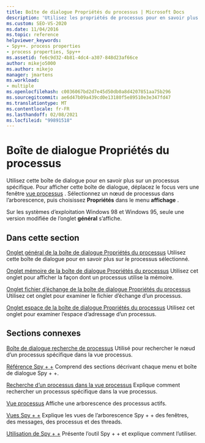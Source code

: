 ```yaml
---
title: Boîte de dialogue Propriétés du processus | Microsoft Docs
description: 'Utilisez les propriétés de processus pour en savoir plus sur un processus que vous sélectionnez dans la vue processus. Il existe quatre onglets : général, mémoire, fichier d’échange et espace.'
ms.custom: SEO-VS-2020
ms.date: 11/04/2016
ms.topic: reference
helpviewer_keywords:
- Spy++. process properties
- process properties, Spy++
ms.assetid: fe6c9d32-4b81-4dc4-a307-848d23af66ce
author: mikejo5000
ms.author: mikejo
manager: jmartens
ms.workload:
- multiple
ms.openlocfilehash: c0036067bd2d7e45d50db0a8d4207851aa75b296
ms.sourcegitcommit: ae6d47b09a439cd0e13180f5e89510e3e347fd47
ms.translationtype: MT
ms.contentlocale: fr-FR
ms.lasthandoff: 02/08/2021
ms.locfileid: "99891518"
---
```

# <a name="process-properties-dialog-box"></a>Boîte de dialogue Propriétés du processus
Utilisez cette boîte de dialogue pour en savoir plus sur un processus spécifique. Pour afficher cette boîte de dialogue, déplacez le focus vers une fenêtre [vue processus](../debugger/processes-view.md) . Sélectionnez un nœud de processus dans l’arborescence, puis choisissez **Propriétés** dans le menu **affichage** .

 Sur les systèmes d’exploitation Windows 98 et Windows 95, seule une version modifiée de l’onglet **général** s’affiche.

## <a name="in-this-section"></a>Dans cette section
 [Onglet général de la boîte de dialogue Propriétés du processus](../debugger/general-tab-thread-properties-dialog-box.md) Utilisez cette boîte de dialogue pour en savoir plus sur le processus sélectionné.

 [Onglet mémoire de la boîte de dialogue Propriétés du processus](../debugger/memory-tab-process-properties-dialog-box.md) Utilisez cet onglet pour afficher la façon dont un processus utilise la mémoire.

 [Onglet fichier d’échange de la boîte de dialogue Propriétés du processus](../debugger/page-file-tab-process-properties-dialog-box.md) Utilisez cet onglet pour examiner le fichier d’échange d’un processus.

 [Onglet espace de la boîte de dialogue Propriétés du processus](../debugger/space-tab-process-properties-dialog-box.md) Utilisez cet onglet pour examiner l’espace d’adressage d’un processus.

## <a name="related-sections"></a>Sections connexes
 [Boîte de dialogue recherche de processus](../debugger/process-search-dialog-box.md) Utilisé pour rechercher le nœud d’un processus spécifique dans la vue processus.

 [Référence Spy + +](../debugger/spy-increment-reference.md) Comprend des sections décrivant chaque menu et boîte de dialogue Spy + +.

 [Recherche d’un processus dans la vue processus](../debugger/how-to-search-for-a-process-in-processes-view.md) Explique comment rechercher un processus spécifique dans la vue processus.

 [Vue processus](../debugger/processes-view.md) Affiche une arborescence des processus actifs.

 [Vues Spy + +](../debugger/spy-increment-views.md) Explique les vues de l’arborescence Spy + + des fenêtres, des messages, des processus et des threads.

 [Utilisation de Spy + +](../debugger/using-spy-increment.md) Présente l’outil Spy + + et explique comment l’utiliser.
